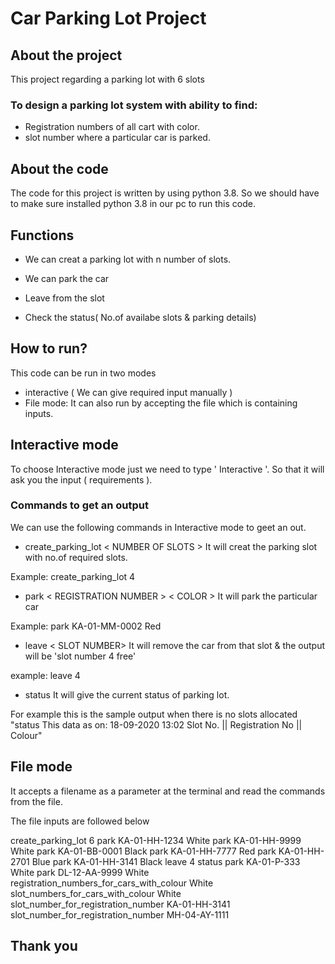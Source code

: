# Car Parking  Lot Project

## About the project
This project regarding a parking lot with 6 slots

### To design a parking lot system with ability to find:

* Registration numbers of all cart with color. 
* slot number where a particular car is parked.

## About the code
The code for this project is written by using python 3.8. So we should have to make sure installed python 3.8 in our pc to run this code.

## Functions
* We can creat a parking lot with n number of slots.

* We can park the car

* Leave from the slot

* Check the status( No.of availabe slots & parking details)


## How to run? 
This code can be run in two modes
* interactive ( We can give required input manually )
* File mode: It can also run by accepting the file which is containing inputs. 

## Interactive mode

To choose Interactive mode just we need to type ' Interactive '. So that it will ask you the input ( requirements ). 

### Commands to get an output
We can use the following commands in Interactive mode to geet an out.

* create_parking_lot < NUMBER OF SLOTS > It will creat the parking slot with no.of required slots.

Example: create_parking_lot 4

* park < REGISTRATION NUMBER > < COLOR > It will park the particular car

Example: park KA-01-MM-0002 Red

* leave < SLOT NUMBER> It will remove the car from that slot & the output will be 'slot number 4 free'

example: leave 4

* status It will give the current status of parking lot. 

For example this is the sample  output when there is no slots allocated "status
This data as on: 18-09-2020 13:02
Slot No. || Registration No || Colour"

## File mode

It accepts a filename as a parameter at the terminal and read the commands from the file.
 
 The file inputs are followed below

 create_parking_lot 6
park KA-01-HH-1234 White
park KA-01-HH-9999 White
park KA-01-BB-0001 Black
park KA-01-HH-7777 Red
park KA-01-HH-2701 Blue
park KA-01-HH-3141 Black
leave 4
status
park KA-01-P-333 White
park DL-12-AA-9999 White
registration_numbers_for_cars_with_colour White
slot_numbers_for_cars_with_colour White
slot_number_for_registration_number KA-01-HH-3141
slot_number_for_registration_number MH-04-AY-1111



## Thank you              


